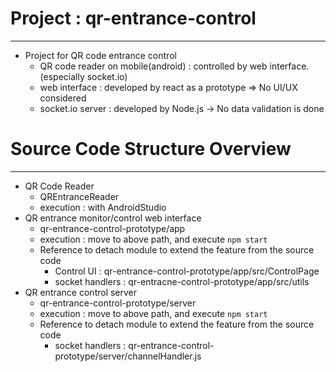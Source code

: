 # Project : qr-entrance-control
----
- Project for QR code entrance control
  - QR code reader on mobile(android) : controlled by web interface.(especially socket.io)
  - web interface : developed by react as a prototype => No UI/UX considered
  - socket.io server : developed by Node.js -> No data validation is done

# Source Code Structure Overview
---
- QR Code Reader
  - QREntranceReader
  - execution : with AndroidStudio
- QR entrance monitor/control web interface
  - qr-entrance-control-prototype/app
  - execution : move to above path, and execute `npm start`
  - Reference to detach module to extend the feature from the source code
    - Control UI : qr-entrance-control-prototype/app/src/ControlPage
    - socket handlers : qr-entracne-control-prototype/app/src/utils
- QR entrance control server
  - qr-entrance-control-prototype/server
  - execution : move to above path, and execute `npm start`
  - Reference to detach module to extend the feature from the source code
    - socket handlers : qr-entrance-control-prototype/server/channelHandler.js
